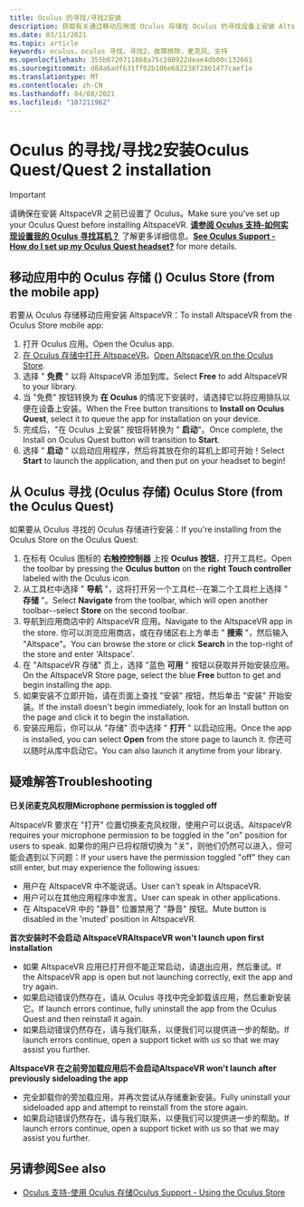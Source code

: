 ```yaml
---
title: Oculus 的寻找/寻找2安装
description: 获取有关通过移动应用或 Oculus 存储在 Oculus 的寻找设备上安装 AltspaceVR 的分步说明。
ms.date: 03/11/2021
ms.topic: article
keywords: oculus，oculus 寻找，寻找2，故障排除，麦克风，支持
ms.openlocfilehash: 355b6720711868a75c280922deae4db00c132661
ms.sourcegitcommit: d84a6adf631ff02b106e682238f2861477caef1e
ms.translationtype: MT
ms.contentlocale: zh-CN
ms.lasthandoff: 04/08/2021
ms.locfileid: "107211962"
---
```

# <a name="oculus-questquest-2-installation"></a><span data-ttu-id="9f589-104">Oculus 的寻找/寻找2安装</span><span class="sxs-lookup"><span data-stu-id="9f589-104">Oculus Quest/Quest 2 installation</span></span>

> [!IMPORTANT]
> <span data-ttu-id="9f589-105">请确保在安装 AltspaceVR 之前已设置了 Oculus。</span><span class="sxs-lookup"><span data-stu-id="9f589-105">Make sure you've set up your Oculus Quest before installing AltspaceVR.</span></span> <span data-ttu-id="9f589-106">**[请参阅 Oculus 支持-如何实现设置我的 Oculus 寻找耳机？](https://support.oculus.com/855551644803876/#faq_525406631321134)** 了解更多详细信息。</span><span class="sxs-lookup"><span data-stu-id="9f589-106">**[See Oculus Support - How do I set up my Oculus Quest headset?](https://support.oculus.com/855551644803876/#faq_525406631321134)** for more details.</span></span>

## <a name="oculus-store-from-the-mobile-app"></a><span data-ttu-id="9f589-107">移动应用中的 Oculus 存储 () </span><span class="sxs-lookup"><span data-stu-id="9f589-107">Oculus Store (from the mobile app)</span></span>

<span data-ttu-id="9f589-108">若要从 Oculus 存储移动应用安装 AltspaceVR：</span><span class="sxs-lookup"><span data-stu-id="9f589-108">To install AltspaceVR from the Oculus Store mobile app:</span></span>

1. <span data-ttu-id="9f589-109">打开 Oculus 应用。</span><span class="sxs-lookup"><span data-stu-id="9f589-109">Open the Oculus app.</span></span>
2. <span data-ttu-id="9f589-110">[在 Oculus 存储中打开 AltspaceVR](https://www.oculus.com/experiences/quest/2133027990157329/)。</span><span class="sxs-lookup"><span data-stu-id="9f589-110">[Open AltspaceVR on the Oculus Store](https://www.oculus.com/experiences/quest/2133027990157329/).</span></span>
3. <span data-ttu-id="9f589-111">选择 " **免费** " 以将 AltspaceVR 添加到库。</span><span class="sxs-lookup"><span data-stu-id="9f589-111">Select **Free** to add AltspaceVR to your library.</span></span> 
4. <span data-ttu-id="9f589-112">当 "免费" 按钮转换为 **在 Oculus** 的情况下安装时，请选择它以将应用排队以便在设备上安装。</span><span class="sxs-lookup"><span data-stu-id="9f589-112">When the Free button transitions to **Install on Oculus Quest**, select it to queue the app for installation on your device.</span></span>
5. <span data-ttu-id="9f589-113">完成后，"在 Oculus 上安装" 按钮将转换为 " **启动**"。</span><span class="sxs-lookup"><span data-stu-id="9f589-113">Once complete, the Install on Oculus Quest button will transition to **Start**.</span></span> 
6. <span data-ttu-id="9f589-114">选择 " **启动** " 以启动应用程序，然后将其放在你的耳机上即可开始！</span><span class="sxs-lookup"><span data-stu-id="9f589-114">Select **Start** to launch the application, and then put on your headset to begin!</span></span>

## <a name="oculus-store-from-the-oculus-quest"></a><span data-ttu-id="9f589-115">从 Oculus 寻找 (Oculus 存储) </span><span class="sxs-lookup"><span data-stu-id="9f589-115">Oculus Store (from the Oculus Quest)</span></span>

<span data-ttu-id="9f589-116">如果要从 Oculus 寻找的 Oculus 存储进行安装：</span><span class="sxs-lookup"><span data-stu-id="9f589-116">If you're installing from the Oculus Store on the Oculus Quest:</span></span>

1. <span data-ttu-id="9f589-117">在标有 Oculus 图标的 **右触控控制器** 上按 **Oculus 按钮**，打开工具栏。</span><span class="sxs-lookup"><span data-stu-id="9f589-117">Open the toolbar by pressing the **Oculus button** on the **right Touch controller** labeled with the Oculus icon.</span></span>
2. <span data-ttu-id="9f589-118">从工具栏中选择 " **导航** "，这将打开另一个工具栏--在第二个工具栏上选择 " **存储** "。</span><span class="sxs-lookup"><span data-stu-id="9f589-118">Select **Navigate** from the toolbar, which will open another toolbar--select **Store** on the second toolbar.</span></span>
3. <span data-ttu-id="9f589-119">导航到应用商店中的 AltspaceVR 应用。</span><span class="sxs-lookup"><span data-stu-id="9f589-119">Navigate to the AltspaceVR app in the store.</span></span> <span data-ttu-id="9f589-120">你可以浏览应用商店，或在存储区右上方单击 " **搜索** "，然后输入 "Altspace"。</span><span class="sxs-lookup"><span data-stu-id="9f589-120">You can browse the store or click **Search** in the top-right of the store and enter 'Altspace'.</span></span>
4. <span data-ttu-id="9f589-121">在 "AltspaceVR 存储" 页上，选择 "蓝色 **可用** " 按钮以获取并开始安装应用。</span><span class="sxs-lookup"><span data-stu-id="9f589-121">On the AltspaceVR Store page, select the blue **Free** button to get and begin installing the app.</span></span>
5. <span data-ttu-id="9f589-122">如果安装不立即开始，请在页面上查找 "安装" 按钮，然后单击 "安装" 开始安装。</span><span class="sxs-lookup"><span data-stu-id="9f589-122">If the install doesn't begin immediately, look for an Install button on the page and click it to begin the installation.</span></span>
6. <span data-ttu-id="9f589-123">安装应用后，你可以从 "存储" 页中选择 " **打开** " 以启动应用。</span><span class="sxs-lookup"><span data-stu-id="9f589-123">Once the app is installed, you can select **Open** from the store page to launch it.</span></span> <span data-ttu-id="9f589-124">你还可以随时从库中启动它。</span><span class="sxs-lookup"><span data-stu-id="9f589-124">You can also launch it anytime from your library.</span></span>

## <a name="troubleshooting"></a><span data-ttu-id="9f589-125">疑难解答</span><span class="sxs-lookup"><span data-stu-id="9f589-125">Troubleshooting</span></span>

<span data-ttu-id="9f589-126">**已关闭麦克风权限**</span><span class="sxs-lookup"><span data-stu-id="9f589-126">**Microphone permission is toggled off**</span></span>

<span data-ttu-id="9f589-127">AltspaceVR 要求在 "打开" 位置切换麦克风权限，使用户可以说话。</span><span class="sxs-lookup"><span data-stu-id="9f589-127">AltspaceVR requires your microphone permission to be toggled in the "on" position for users to speak.</span></span>  <span data-ttu-id="9f589-128">如果你的用户已将权限切换为 "关"，则他们仍然可以进入，但可能会遇到以下问题：</span><span class="sxs-lookup"><span data-stu-id="9f589-128">If your users have the permission toggled "off" they can still enter, but may experience the following issues:</span></span>

<!-- Missing image -->
<!-- oculus-permissions-denymicrophone.png -->
    
* <span data-ttu-id="9f589-129">用户在 AltspaceVR 中不能说话。</span><span class="sxs-lookup"><span data-stu-id="9f589-129">User can't speak in AltspaceVR.</span></span>
* <span data-ttu-id="9f589-130">用户可以在其他应用程序中发言。</span><span class="sxs-lookup"><span data-stu-id="9f589-130">User can speak in other applications.</span></span>
* <span data-ttu-id="9f589-131">在 AltspaceVR 中的 "静音" 位置禁用了 "静音" 按钮。</span><span class="sxs-lookup"><span data-stu-id="9f589-131">Mute button is disabled in the 'muted' position in AltspaceVR.</span></span>

<span data-ttu-id="9f589-132">**首次安装时不会启动 AltspaceVR**</span><span class="sxs-lookup"><span data-stu-id="9f589-132">**AltspaceVR won't launch upon first installation**</span></span>

* <span data-ttu-id="9f589-133">如果 AltspaceVR 应用已打开但不能正常启动，请退出应用，然后重试。</span><span class="sxs-lookup"><span data-stu-id="9f589-133">If the AltspaceVR app is open but not launching correctly, exit the app and try again.</span></span>
* <span data-ttu-id="9f589-134">如果启动错误仍然存在，请从 Oculus 寻找中完全卸载该应用，然后重新安装它。</span><span class="sxs-lookup"><span data-stu-id="9f589-134">If launch errors continue, fully uninstall the app from the Oculus Quest and then reinstall it again.</span></span>
* <span data-ttu-id="9f589-135">如果启动错误仍然存在，请与我们联系，以便我们可以提供进一步的帮助。</span><span class="sxs-lookup"><span data-stu-id="9f589-135">If launch errors continue, open a support ticket with us so that we may assist you further.</span></span>

<span data-ttu-id="9f589-136">**AltspaceVR 在之前旁加载应用后不会启动**</span><span class="sxs-lookup"><span data-stu-id="9f589-136">**AltspaceVR won't launch after previously sideloading the app**</span></span>

* <span data-ttu-id="9f589-137">完全卸载你的旁加载应用，并再次尝试从存储重新安装。</span><span class="sxs-lookup"><span data-stu-id="9f589-137">Fully uninstall your sideloaded app and attempt to reinstall from the store again.</span></span>
* <span data-ttu-id="9f589-138">如果启动错误仍然存在，请与我们联系，以便我们可以提供进一步的帮助。</span><span class="sxs-lookup"><span data-stu-id="9f589-138">If launch errors continue, open a support ticket with us so that we may assist you further.</span></span>

## <a name="see-also"></a><span data-ttu-id="9f589-139">另请参阅</span><span class="sxs-lookup"><span data-stu-id="9f589-139">See also</span></span>

* [<span data-ttu-id="9f589-140">Oculus 支持-使用 Oculus 存储</span><span class="sxs-lookup"><span data-stu-id="9f589-140">Oculus Support - Using the Oculus Store</span></span>](https://support.oculus.com/414963819268125/)